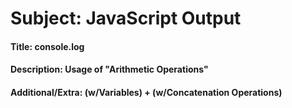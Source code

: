 # **Subject:** JavaScript Output

#### **Title:** console.log

#### **Description:** Usage of "Arithmetic Operations"

#### **Additional/Extra:** (w/Variables) + (w/Concatenation Operations)
